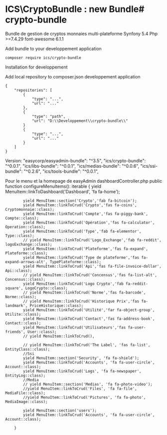 # ICS\CryptoBundle : new Bundle# crypto-bundle
Bundle de gestion de cryptos monnaies multi-plateforme
Synfony 5.4
Php >=7.4.29
font-awesome 6.1.1

Add bundle to your developpement application

    composer require ics/crypto-bundle
    
Installation for developpement

Add local repository to composer.json developpement application

    {
        "repositories": [
            {
                "type": "...",
                "url": "..."
            }, 
            {
                "type": "path",
                "url": "D:\\Developpement\\crypto-bundle\\"
            }
            {
                "type": "...",
                "url": "..."
            }
        ]
    }


Version: 
         "easycorp/easyadmin-bundle": "^3.5",
         "ics/crypto-bundle": "^0.0.1",
         "ics/libs-bundle": "^0.0.1",
         "ics/medias-bundle": "^0.0.6",
         "ics/ssi-bundle": "^0.2.6",
         "ics/tools-bundle": "^0.0.1",
         
Pour le menu et la homepage de easyAdmin
dashboardController.php
        public function configureMenuItems(): iterable
        {
            yield MenuItem::linkToDashboard('Dashboard', 'fa fa-home');

            yield MenuItem::section('Crypto','fab fa-bitcoin');
            yield MenuItem::linkToCrud('Crypto','fas fa-coins', Cryptomonnaie::class);
            yield MenuItem::linkToCrud('Compte','fas fa-piggy-bank', Compte::class);
            yield MenuItem::linkToCrud('Opération','fas fa-calculator', Operation::class);
            yield MenuItem::linkToCrud('Type','fab fa-elementor', Type::class);
            // yield MenuItem::linkToCrud('Logo_Exchange','fab fa-reddit', logoExchange::class);
            yield MenuItem::linkToCrud('Plateforme','fas fa-expand', Plateforme::class);
            yield MenuItem::linkToCrud('Type de plateforme','fas fa-expand-arrows-alt', TypePlateforme::class);
            yield MenuItem::linkToCrud('Api','fas fa-file-invoice-dollar', Api::class);
            // yield MenuItem::linkToCrud('Concensus','fas fa-list-alt', Concensus::class);
            yield MenuItem::linkToCrud('Logo Crypto','fab fa-reddit-square', LogoCrypto::class);
            // yield MenuItem::linkToCrud('Norme','fas fa-barcode', Norme::class);
            // yield MenuItem::linkToCrud('Historique Prix','fas fa-landmark', PriceHistorique::class);
            yield MenuItem::linkToCrud('Utilité','far fa-object-group', Utilite::class);
            yield MenuItem::linkToCrud('Contact','fas fa-address-book', Contact::class);
            yield MenuItem::linkToCrud('Utilisateurs','fas fa-user-friends', User::class);
            // yield MenuItem::linkToCrud(),

            // yield MenuItem::linkToCrud('The Label', 'fas fa-list', EntityClass::class);
            //Ssi
            yield MenuItem::section('Security', 'fa fa-shield');
            yield MenuItem::linkToCrud('Accounts', 'fa fa-user-circle', Account::class);
            yield MenuItem::linkToCrud('Logs', 'fa fa-newspaper', EntityLog::class);
            //Media
            // yield MenuItem::section('Medias', 'fa fa-photo-video');
            //yield MenuItem::linkToCrud('Files', 'fa fa-file', MediaFile::class);
            //yield MenuItem::linkToCrud('Pictures', 'fa fa-photo', MediaImage::class);        

            yield MenuItem::section('users');
            yield MenuItem::linkToCrud('Accounts', 'fa fa-user-circle', Account::class);

        }
         
